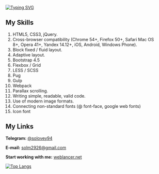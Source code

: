 [![Typing SVG](https://readme-typing-svg.herokuapp.com?color=32F76D&width=570&height=30&lines=Hi+%F0%9F%91%8B%2C+I'm+Maksym+and+I'm+a+Front-end+Developer)](https://git.io/typing-svg)
<h2 align="left">My Skills</h5>

1. HTML5, CSS3, jQuery.
2. Cross-browser compatibility (Chrome 54+, Firefox 50+, Safari Mac OS 8+, Opera 41+, Yandex 14.12+, iOS, Android, Windows Phone).
3. Block fixed / fluid layout.
4. Adaptive layout.
5. Bootstrap 4.5
6. Flexbox / Grid
7. LESS / SCSS
8. Pug
9. Gulp
10. Webpack
11. Parallax scrolling.
12. Writing simple, readable, valid code.
13. Use of modern image formats.
14. Connecting non-standard fonts (@ font-face, google web fonts)
15. Icon font

<h2 align="left">My Links</h5>
<p><b>Telegram:</b> <a href="https://t.me/solovey94">@solovey94</a></p>
<p><b>E-mail:</b> <a href="mailto:solm2926@gmail.com">solm2926@gmail.com</a></p>
<p><b>Start working with me:</b> <a href="https://www.weblancer.net/job_form/?type=project&userslist[]=maxim_soloviov">weblancer.net</a></p>

[![Top Langs](https://github-readme-stats.vercel.app/api/top-langs/?username=soloveyko23)](https://github.com/anuraghazra/github-readme-stats)

